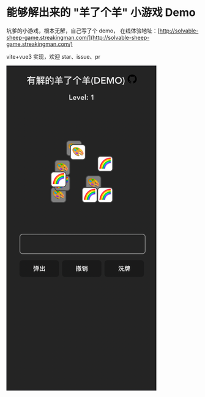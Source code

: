 # 能够解出来的 "羊了个羊" 小游戏 Demo

坑爹的小游戏，根本无解，自己写了个 demo，
在线体验地址：[http://solvable-sheep-game.streakingman.com/](http://solvable-sheep-game.streakingman.com/)

vite+vue3 实现，欢迎 star、issue、pr

![img.png](public/preview.png)
